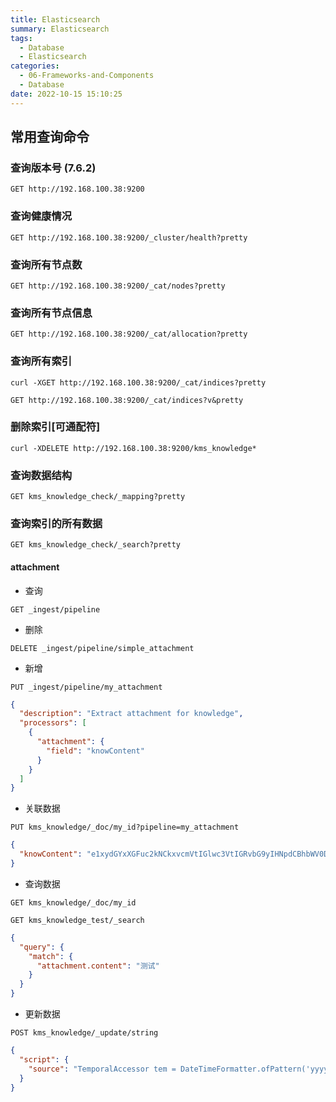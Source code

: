 ```yaml
---
title: Elasticsearch
summary: Elasticsearch
tags:
  - Database
  - Elasticsearch
categories:
  - 06-Frameworks-and-Components
  - Database
date: 2022-10-15 15:10:25
---
```


## 常用查询命令

### 查询版本号 (7.6.2)

```http request
GET http://192.168.100.38:9200
```

### 查询健康情况

```http request
GET http://192.168.100.38:9200/_cluster/health?pretty
```

### 查询所有节点数

```http request
GET http://192.168.100.38:9200/_cat/nodes?pretty
```

### 查询所有节点信息

```http request
GET http://192.168.100.38:9200/_cat/allocation?pretty
```

### 查询所有索引

```shell
curl -XGET http://192.168.100.38:9200/_cat/indices?pretty
```

```http request
GET http://192.168.100.38:9200/_cat/indices?v&pretty
```

### 删除索引[可通配符]

```shell
curl -XDELETE http://192.168.100.38:9200/kms_knowledge*
```

### 查询数据结构

```http request
GET kms_knowledge_check/_mapping?pretty
```

### 查询索引的所有数据

```http request
GET kms_knowledge_check/_search?pretty
```

#### attachment

+ 查询

```http request
GET _ingest/pipeline
```

+ 删除

```http request
DELETE _ingest/pipeline/simple_attachment
```

+ 新增

```http request
PUT _ingest/pipeline/my_attachment
```

```json
{
  "description": "Extract attachment for knowledge",
  "processors": [
    {
      "attachment": {
        "field": "knowContent"
      }
    }
  ]
}
```

+ 关联数据

```http request
PUT kms_knowledge/_doc/my_id?pipeline=my_attachment
```

```json
{
  "knowContent": "e1xydGYxXGFuc2kNCkxvcmVtIGlwc3VtIGRvbG9yIHNpdCBhbWV0DQpccGFyIH0="
}
```

+ 查询数据

```http request
GET kms_knowledge/_doc/my_id
```

```http request
GET kms_knowledge_test/_search
```

```json
{
  "query": {
    "match": {
      "attachment.content": "测试"
    }
  }
}
```

+ 更新数据

```http request
POST kms_knowledge/_update/string
```

```json
{
  "script": {
    "source": "TemporalAccessor tem = DateTimeFormatter.ofPattern('yyyy-MM-dd HH:mm:ss', Locale.CHINA).parse(ctx._source['sysCreateTime']); ctx._source['countHot'] = 1 + tem.getLong(ChronoField.EPOCH_DAY);"
  }
}
```
